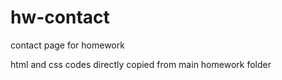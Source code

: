 # hw-contact
contact page for homework

html and css codes directly copied from main homework folder